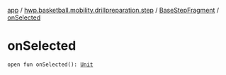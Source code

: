 [app](../../index.md) / [hwp.basketball.mobility.drillpreparation.step](../index.md) / [BaseStepFragment](index.md) / [onSelected](.)

# onSelected

`open fun onSelected(): `[`Unit`](https://kotlinlang.org/api/latest/jvm/stdlib/kotlin/-unit/index.html)